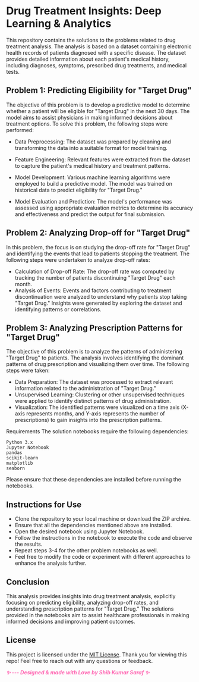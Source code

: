 # Drug Treatment Insights: Deep Learning & Analytics
This repository contains the solutions to the problems related to drug treatment analysis. The analysis is based on a dataset containing electronic health records of patients diagnosed with a specific disease. The dataset provides detailed information about each patient's medical history, including diagnoses, symptoms, prescribed drug treatments, and medical tests.

## Problem 1: Predicting Eligibility for "Target Drug"
The objective of this problem is to develop a predictive model to determine whether a patient will be eligible for "Target Drug" in the next 30 days. The model aims to assist physicians in making informed decisions about treatment options. To solve this problem, the following steps were performed:

* Data Preprocessing: The dataset was prepared by cleaning and transforming the data into a suitable format for model training.
  
* Feature Engineering: Relevant features were extracted from the dataset to capture the patient's medical history and treatment patterns.
  
* Model Development: Various machine learning algorithms were employed to build a predictive model. The model was trained on historical data to predict eligibility for "Target Drug."
  
* Model Evaluation and Prediction: The model's performance was assessed using appropriate evaluation metrics to determine its accuracy and effectiveness and predict the output for final submission.
  
## Problem 2: Analyzing Drop-off for "Target Drug"
In this problem, the focus is on studying the drop-off rate for "Target Drug" and identifying the events that lead to patients stopping the treatment. The following steps were undertaken to analyze drop-off rates:

* Calculation of Drop-off Rate: The drop-off rate was computed by tracking the number of patients discontinuing "Target Drug" each month.
* Analysis of Events: Events and factors contributing to treatment discontinuation were analyzed to understand why patients stop taking "Target Drug." Insights were generated by exploring the dataset and identifying patterns or correlations.


## Problem 3: Analyzing Prescription Patterns for "Target Drug"
The objective of this problem is to analyze the patterns of administering "Target Drug" to patients. The analysis involves identifying the dominant patterns of drug prescription and visualizing them over time. The following steps were taken:

* Data Preparation: The dataset was processed to extract relevant information related to the administration of "Target Drug."
* Unsupervised Learning: Clustering or other unsupervised techniques were applied to identify distinct patterns of drug administration.
* Visualization: The identified patterns were visualized on a time axis (X-axis represents months, and Y-axis represents the number of prescriptions) to gain insights into the prescription patterns.


Requirements
The solution notebooks require the following dependencies:
```
Python 3.x
Jupyter Notebook
pandas
scikit-learn
matplotlib
seaborn
```
Please ensure that these dependencies are installed before running the notebooks.
## Instructions for Use
* Clone the repository to your local machine or download the ZIP archive.
* Ensure that all the dependencies mentioned above are installed.
* Open the desired notebook using Jupyter Notebook.
* Follow the instructions in the notebook to execute the code and observe the results.
* Repeat steps 3-4 for the other problem notebooks as well.
* Feel free to modify the code or experiment with different approaches to enhance the analysis further.

## Conclusion
This analysis provides insights into drug treatment analysis, explicitly focusing on predicting eligibility, analyzing drop-off rates, and understanding prescription patterns for "Target Drug." The solutions provided in the notebooks aim to assist healthcare professionals in making informed decisions and improving patient outcomes.


## License

This project is licensed under the [MIT License](LICENSE).
Thank you for viewing this repo! Feel free to reach out with any questions or feedback.

<em style="color: #ff66b2; font-weight: bold;">✨ --- Designed & made with Love by Shib Kumar Saraf ✨</em>

